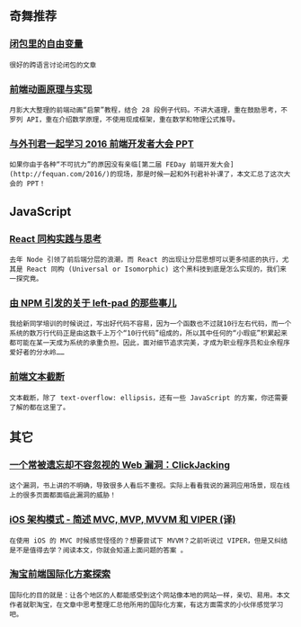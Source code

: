 
## 奇舞推荐

### [闭包里的自由变量](http://zhuanlan.zhihu.com/browsnet/20658538)

    很好的跨语言讨论闭包的文章

### [前端动画原理与实现](http://matrix.h5jun.com/slide/show?id=117)

    月影大大整理的前端动画“启蒙”教程，结合 28 段例子代码。不讲大道理，重在鼓励思考，不罗列 API，重在介绍数学原理，不使用现成框架，重在数学和物理公式推导。

### [与外刊君一起学习 2016 前端开发者大会 PPT](http://qianduan.guru/2016/03/22/fequan-2/)

    如果你由于各种“不可抗力”的原因没有亲临[第二届 FEDay 前端开发大会](http://fequan.com/2016/)的现场，那是时候一起和外刊君补补课了，本文汇总了这次大会的 PPT！

## JavaScript

### [React 同构实践与思考](http://zhuanlan.zhihu.com/purerender/20669111)

    去年 Node 引领了前后端分层的浪潮，而 React 的出现让分层思想可以更多彻底的执行，尤其是 React 同构 (Universal or Isomorphic) 这个黑科技到底是怎么实现的，我们来一探究竟。

### [由 NPM 引发的关于 left-pad 的那些事儿](http://blog.h5jun.com/post/left-pad.html)

    我给新同学培训的时候说过，写出好代码不容易，因为一个函数也不过就10行左右代码，而一个系统的数万行代码正是由这数千上万个“10行代码”组成的，所以其中任何的“小瑕疵”积累起来都可能在某一天成为系统的承重负担。因此，面对细节追求完美，才成为职业程序员和业余程序爱好者的分水岭……

### [前端文本截断](http://efe.baidu.com/blog/text-truncating/)

    文本截断，除了 text-overflow: ellipsis，还有一些 JavaScript 的方案，你还需要了解的都在这里了。

## 其它

### [一个常被遗忘却不容忽视的 Web 漏洞：ClickJacking](https://www.zhuyingda.com/blog/b6.html?origin=75)

    这个漏洞，书上讲的不明确，导致很多人看后不重视。实际上看看我说的漏洞应用场景，现在线上的很多页面都面临此漏洞的威胁！

### [iOS 架构模式 - 简述 MVC, MVP, MVVM 和 VIPER (译)](https://blog.coding.net/blog/ios-architecture-patterns)

    在使用 iOS 的 MVC 时候感觉怪怪的？想要尝试下 MVVM？之前听说过 VIPER，但是又纠结是不是值得去学？阅读本文，你就会知道上面问题的答案 。

### [淘宝前端国际化方案探索](http://taobaofed.org/blog/2016/03/21/internationalization/)

    国际化的目的就是：让各个地区的人都能感受到这个网站像本地的网站一样，亲切、易用。本文作者就职淘宝，在文章中思考整理汇总他所用的国际化方案，有这方面需求的小伙伴感觉学习吧。

